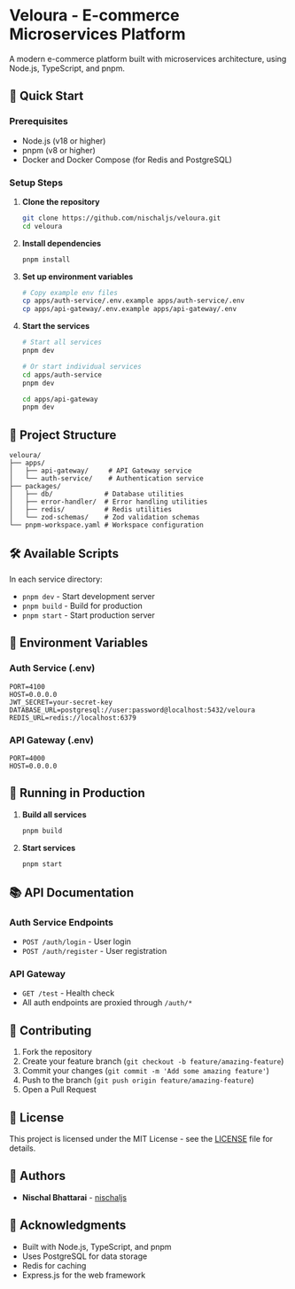 # Veloura - E-commerce Microservices Platform

A modern e-commerce platform built with microservices architecture, using Node.js, TypeScript, and pnpm.

## 🚀 Quick Start

### Prerequisites
- Node.js (v18 or higher)
- pnpm (v8 or higher)
- Docker and Docker Compose (for Redis and PostgreSQL)

### Setup Steps

1. **Clone the repository**
   ```bash
   git clone https://github.com/nischaljs/veloura.git
   cd veloura
   ```

2. **Install dependencies**
   ```bash
   pnpm install
   ```

3. **Set up environment variables**
   ```bash
   # Copy example env files
   cp apps/auth-service/.env.example apps/auth-service/.env
   cp apps/api-gateway/.env.example apps/api-gateway/.env
   ```

4. **Start the services**
   ```bash
   # Start all services
   pnpm dev

   # Or start individual services
   cd apps/auth-service
   pnpm dev

   cd apps/api-gateway
   pnpm dev
   ```

## 📁 Project Structure

```
veloura/
├── apps/
│   ├── api-gateway/     # API Gateway service
│   └── auth-service/    # Authentication service
├── packages/
│   ├── db/             # Database utilities
│   ├── error-handler/  # Error handling utilities
│   ├── redis/          # Redis utilities
│   └── zod-schemas/    # Zod validation schemas
└── pnpm-workspace.yaml # Workspace configuration
```

## 🛠️ Available Scripts

In each service directory:

- `pnpm dev` - Start development server
- `pnpm build` - Build for production
- `pnpm start` - Start production server

## 🔧 Environment Variables

### Auth Service (.env)
```env
PORT=4100
HOST=0.0.0.0
JWT_SECRET=your-secret-key
DATABASE_URL=postgresql://user:password@localhost:5432/veloura
REDIS_URL=redis://localhost:6379
```

### API Gateway (.env)
```env
PORT=4000
HOST=0.0.0.0
```

## 🚀 Running in Production

1. **Build all services**
   ```bash
   pnpm build
   ```

2. **Start services**
   ```bash
   pnpm start
   ```

## 📚 API Documentation

### Auth Service Endpoints

- `POST /auth/login` - User login
- `POST /auth/register` - User registration

### API Gateway

- `GET /test` - Health check
- All auth endpoints are proxied through `/auth/*`

## 🤝 Contributing

1. Fork the repository
2. Create your feature branch (`git checkout -b feature/amazing-feature`)
3. Commit your changes (`git commit -m 'Add some amazing feature'`)
4. Push to the branch (`git push origin feature/amazing-feature`)
5. Open a Pull Request

## 📝 License

This project is licensed under the MIT License - see the [LICENSE](LICENSE) file for details.

## 👥 Authors

- **Nischal Bhattarai** - [nischaljs](https://github.com/nischaljs)

## 🙏 Acknowledgments

- Built with Node.js, TypeScript, and pnpm
- Uses PostgreSQL for data storage
- Redis for caching
- Express.js for the web framework
